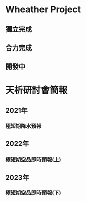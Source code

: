 # Wheather Project
## 獨立完成
## 合力完成
## 開發中

# 天析研討會簡報
## 2021年
### 極短期降水預報
## 2022年
### 極短期空品即時預報(上)
## 2023年
### 極短期空品即時預報(下)


